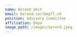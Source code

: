 ```yaml
---
name: Berend Smit
email: berend.smit@epfl.ch
position: Advisory Committee
affiliation: Empa
image_path: /images/berend.jpeg
---
```

